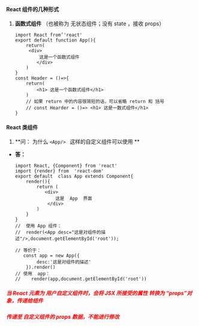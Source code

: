 #### React 组件的几种形式   

[^注意]: 自定义组件，组件名 必须以大写字母开头。否则，会被视为 原生 DOM 标签。

1. **函数式组件**   （也被称为   无状态组件；没有 state ，接收 props）

   ```react
   import React from’'react'
   export default function App(){
       return(
       	<div>
           	这是一个函数式组件
           </div>
       )
   }
   const Header = ()=>{
       return(
           <h1> 这是一个函数式组件</h1>
       )
       // 如果 return 中的内容很简短的话，可以省略 return 和 括号
       // const Hearder = ()=> <h1> 这是一数式组件</h1>
   } 
   ```


#### React 类组件 

1.  **问： 为什么  `<App/> ` 这样的自定义组件可以使用 **

   - **答：** 

     ```react
     import React, {Component} from 'react'
     import {render} from  'react-dom'
     export default  class App extends Component{
         render(){
             return (
             	<div>
                 	这是  App  界面
                 </div>
             )
         }
     }
     //  使用 App 组件： 				             
     //  render(<App desc="这是对组件的描述"/>,document.getElementById('root'));
     
     // 等价于： 
     	const app = new App({
             desc:'这是对组件的描述'
         }).render()
     // 使用  app：
     //    render(app,document.getElementById('root'))
     
     ```

##### <font color=red>  当 React 元素为 用户自定义组件时，会将 JSX 所接受的属性 转换为 “props”对象，传递给组件 </font>

##### <font color=red>传递至 自定义组件的 props 数据，不能进行修改 </font>



